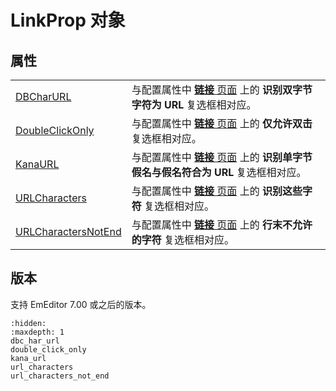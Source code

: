 # LinkProp 对象

## 属性

|     |     |
| --- | --- |
| [DBCharURL](dbc_har_url) | 与配置属性中 [**链接** 页面](../../dlg/properties/link/index) 上的 **识别双字节字符为 URL** 复选框相对应。 |
| [DoubleClickOnly](double_click_only) | 与配置属性中 [**链接** 页面](../../dlg/properties/link/index) 上的 **仅允许双击** 复选框相对应。 |
| [KanaURL](kana_url) | 与配置属性中 [**链接** 页面](../../dlg/properties/link/index) 上的 **识别单字节假名与假名符合为 URL** 复选框相对应。 |
| [URLCharacters](url_characters) | 与配置属性中 [**链接** 页面](../../dlg/properties/link/index) 上的 **识别这些字符** 复选框相对应。 |
| [URLCharactersNotEnd](url_characters_not_end) | 与配置属性中 [**链接** 页面](../../dlg/properties/link/index) 上的 **行末不允许的字符** 复选框相对应。 |

## 版本

支持 EmEditor 7.00 或之后的版本。


```{toctree}
:hidden:
:maxdepth: 1
dbc_har_url
double_click_only
kana_url
url_characters
url_characters_not_end
```
